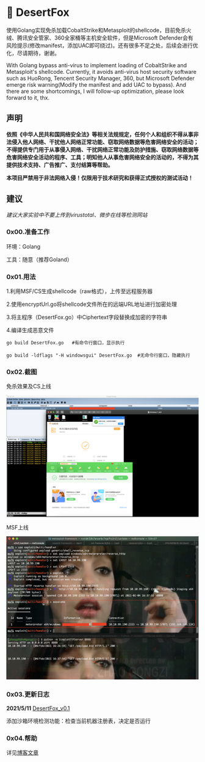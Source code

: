 # 🦊 DesertFox

使用Golang实现免杀加载CobaltStrike和Metasploit的shellcode，目前免杀火绒、腾讯安全管家、360全家桶等主机安全软件，但是Microsoft Defender会有风险提示(修改manifest，添加UAC即可绕过)。还有很多不足之处，后续会进行优化，尽请期待，谢谢。

With Golang bypass anti-virus to implement loading of CobaltStrike and Metasploit's shellcode. Currently, it avoids anti-virus host security software such as HuoRong, Tencent Security Manager, 360, but Microsoft Defender emerge risk warning(Modify the manifest and add UAC to bypass). And there are some shortcomings, I will follow-up optimization, please look forward to it, thx.

## 声明

**依照《中华人民共和国网络安全法》等相关法规规定，任何个人和组织不得从事非法侵入他人网络、干扰他人网络正常功能、窃取网络数据等危害网络安全的活动；不得提供专门用于从事侵入网络、干扰网络正常功能及防护措施、窃取网络数据等危害网络安全活动的程序、工具；明知他人从事危害网络安全的活动的，不得为其提供技术支持、广告推广、支付结算等帮助。**

**本项目严禁用于非法网络入侵！仅限用于技术研究和获得正式授权的测试活动！**

## 建议

*建议大家实验中不要上传到virustotal、微步在线等检测网站*

### 0x00.准备工作

环境：Golang 

工具：随意（推荐Goland）

### 0x01.用法

1.利用MSF/CS生成shellcode（raw格式），上传至远程服务器

2.使用encryptUrl.go将shellcode文件所在的远端URL地址进行加密处理

3.将主程序（DesertFox.go）中Ciphertext字段替换成加密的字符串

4.编译生成恶意文件

```
go build DesertFox.go   #有命令行窗口，显示执行

go build -ldflags "-H windowsgui" DesertFox.go  #无命令行窗口，隐藏执行
```

### 0x02.截图

免杀效果及CS上线

![avatar](https://raw.githubusercontent.com/An0ny-m0us/DesertFox/main/images/1.png)

MSF上线

![avatar](https://raw.githubusercontent.com/An0ny-m0us/DesertFox/main/images/2.png)

### 0x03.更新日志

**2021/5/11** [DesertFox_v0.1](https://github.com/An0ny-m0us/DesertFox)  

添加沙箱环境检测功能：检查当前机器注册表，决定是否运行

### 0x04.帮助

详见[博客文章](https://www.cnblogs.com/H4ck3R-XiX/)
